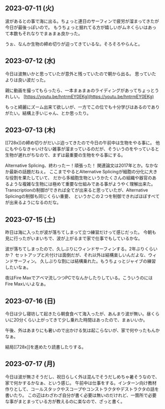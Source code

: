 ## 2023-07-11 (火)

波があるとの事で海に出る。ちょっと連日のサーフィンで疲労が溜まってきたが今日が最後っぽいので。
もうちょっと掘れてる方が嬉しいがムネくらいはあって本数もそれなりでまぁまぁ良かった。

うぉ、なんか生物の締め切りが迫ってきているな。そろそろやらんと。

## 2023-07-12 (水)

今日は波無いかと思っていたが意外と残っていたので朝から出る。
思っていたよりは良い波だった。

親に動画を撮ってもらったら、一本まぁまぁのライディングがあってちょっとうれしい。 [https://youtu.be/hntrmEY0EKg](https://youtu.be/hntrmEY0EKg)

もっと綺麗にズーム出来て欲しいが、一方でこの位でも十分学びはあるのでありがたい。結構上手いじゃん、とか思ったり。

## 2023-07-13 (木)

[[728x]]の締め切りがだいぶ迫ってきたので今日の午前中は生物をやる事に。
他にもやらなきゃいけない雑事が溜まっているのだが、そういうのをやっていると生物が遅れがちなので、まずは最重要の生物をやる事にする。

Alternative Splicing、終わったー！頑張った！
関連論文は2017年とか。なかなか最新の話題だねぇ。
ここまでやるとAlternative Splicingが細胞の分化に大きな役割を果たしていて、
だから多細胞生物というかたくさんの組織や器官のあるような複雑な生物には極めて重要な仕組みである事がようやく理解出来た。
Transcriptionの制御ができれば全てが出来ると思っていたが、Alternative Splicingの制御も同じくらい重要、
というかこの２つを制御できればほぼすべてが出来るようになるのだな。

## 2023-07-15 (土)

昨日は海に入ったが波が落ちてしまって立つ練習だけって感じだった。
今朝も見に行ったがいまいちで、波が上がるまで家で仕事でもしているかな。

波が落ちてしまったので、久しぶりにウィンドサーフィンする。2年ぶりくらいか？
セットアップと片付けは面倒だが、それ以外は結構楽しいんだよな、ウィンドサーフィン。
久しぶりな割には結構乗れた。もうちょっとジャイブの練習したいなぁ。

夜はFire Maxでアベマ流しつつPCでなんかしたりしている。こういうのにはFire Maxいいよなぁ。

## 2023-07-16 (日)

今日は少し寝坊して起きたら朝食食べて海入ったが、あんまり波が無い。昼くらいに20分くらい上がってきて少し乗れた時間はあったので、まぁいいか。

午後、外はあまりにも暑いので出かける気は起こらないが、家で何やったもんかなぁ。

結局[[728x]]を進めたり読書したりする。

## 2023-07-17 (月)

今日は波が無さそうだし、祝日らしく外は混んでそうだしめちゃ暑そうなので、家で何かするかなぁ、という感じ。
午前中は仕事をする。インターン向け教材作りとして、コールスタックやスコープやコンストラクタやデストラクタの話を書いたり。
この辺はわざわざ自分が書く必要は無いのだけれど、一箇所で必要な事がまとまっている方が教えるのに楽なので、ざっと書く。